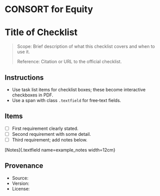 # CONSORT for Equity

# Title of Checklist

> Scope: Brief description of what this checklist covers and when to use it.
>
> Reference: Citation or URL to the official checklist.

## Instructions
- Use task list items for checklist boxes; these become interactive checkboxes in PDF.
- Use a span with class `.textfield` for free‑text fields.

## Items
- [ ] First requirement clearly stated.
- [ ] Second requirement with some detail.
- [ ] Third requirement; add notes below.

[Notes]{.textfield name=example_notes width=12cm}

## Provenance
- Source: <URL to official page>
- Version: <year or tag>
- License: <terms or URL>
